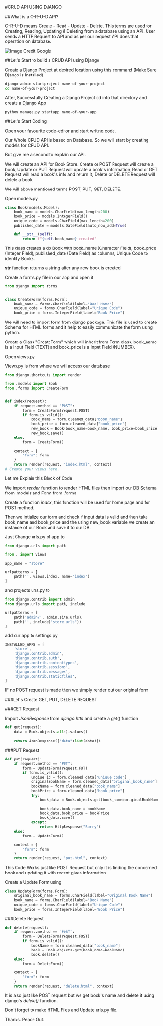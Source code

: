 #CRUD API USING DJANGO


##What is a C-R-U-D API?

C-R-U-D means Create - Read - Update - Delete.
This terms are used for Creating, Reading, Updating & Deleting from a database using an API.
User sends a HTTP Request to API and as per our request API does that operation on database.

![Image Credit Google](https://lh3.googleusercontent.com/proxy/kjQSoPFMIf-8iKhEc4hhJqYGqbpxvTDJPuw0pc6na0c8vTeBexf88PRwteXaV5nqPh06zQYbdLRlIRar5ldbjo4KO5yjRhfsN7m9yU3jynzk599znY3htUH0yn_OCQoQ0ZnvFBmNtKHkareFzCLfxJuPNhXzpn0sGk1SGQ)

##Let's Start to build a CRUD API using Django

Create a Django Project at desired location using this command (Make Sure Django is Installed)

```bash
django-admin startproject name-of-your-project
cd name-of-your-project
```

After, Successfully Creating a Django Project cd into that directory and create a Django App

```bash
python manage.py startapp name-of-your-app
```

##Let's Start Coding

Open your favourite code-editor and start writing code.

Our Whole CRUD API is based on Database.
So we will start by creating models for CRUD API.

But give me a second to explain our API.

We will create an API for Book Store.
Create or POST Request will create a book,
Update or PUT Request will update a book's information,
Read or GET Request will read a book's info and return it,
Delete or DELETE Request will delete a book.

We will above mentioned terms POST, PUT, GET, DELETE.

Open models.py

```python
class Book(models.Model):
	book_name = models.CharField(max_length=200)
	book_price = models.IntegerField()
	unique_code = models.CharField(max_length=200)
	published_date = models.DateField(auto_now_add=True)

	def __str__(self):
		return f"{self.book_name} created"
```

This class creates a db Book with book_name (Character Field), book_price (Integer Field), published_date (Date Field) as columns, Unique Code to identify Books.

__str__ function returns a string after any new book is created


Create a forms.py file in our app and open it

```python
from django import forms


class CreateForm(forms.Form):
	book_name = forms.CharField(label="Book Name")
	unique_code = forms.CharField(label="Unique Code")
	book_price = forms.IntegerField(label="Book Price")
```

We will need to import form from django package. This file is used to create Schema for HTML forms and it help to easily communicate the form using python.

Create a Class "CreateForm" which will inherit from Form class. book_name is a Input Field (TEXT) and book_price is a Input Field (NUMBER).




Open views.py

Views.py is from where we will access our database

```python
from django.shortcuts import render

from .models import Book
from .forms import CreateForm


def index(request):
	if request.method == "POST":
		form = CreateForm(request.POST)
		if form.is_valid():
			book_name = form.cleaned_data["book_name"]
			book_price = form.cleaned_data["book_price"]
			new_book = Book(book_name=book_name, book_price=book_price)
			new_book.save()
	else:
		form = CreateForm()

	context = {
		"form": form
	}
	return render(request, "index.html", context)
# Create your views here.
```

Let me Explain this Block of Code

We import _render_ function to render HTML files
then import our DB Schema from .models and Form from .forms

Create a function _index_, this function will be used for home page and for POST method.

Then we intialize our form and check if input data is valid and then take book_name and book_price and the using new_book variable we create an instance of our Book and save it to our DB.

Just Change urls.py of app to 

```python
from django.urls import path

from . import views

app_name = "store"

urlpatterns = [
	path('', views.index, name="index")
]
```

and projects urls.py to 

```python
from django.contrib import admin
from django.urls import path, include

urlpatterns = [
    path('admin/', admin.site.urls),
    path('', include("store.urls"))
]
```

add our app to settings.py 

```python
INSTALLED_APPS = [
    'store',
    'django.contrib.admin',
    'django.contrib.auth',
    'django.contrib.contenttypes',
    'django.contrib.sessions',
    'django.contrib.messages',
    'django.contrib.staticfiles',
]
```

IF no POST request is made then we simply render out our original form

###Let's Create GET, PUT, DELETE REQUEST

###GET Request

Import _JsonResponse_ from _django.http_
and create a get() function 

```python
def get(request):
	data = Book.objects.all().values()
	
	return JsonResponse({"data":list(data)})
```


###PUT Request

```python
def put(request):
	if request.method == "PUT":
		form = UpdateForm(request.PUT)
		if form.is_valid():
			unqiue_id = form.cleaned_data["unique_code"]
			originalBookName = form.cleaned_data["original_book_name"]
			bookName = form.cleaned_data["book_name"]
			bookPrice = form.cleaned_data["book_price"]
			try:
				book_data = Book.objects.get(book_name=originalBookName)

				book_data.book_name = bookName
				book_data.book_price = bookPrice
				book_data.save()
			except:
				return HttpResponse("Sorry")
	else:
		form = UpdateForm()

	context = {
		"form": form
	}
	return render(request, "put.html", context)
```

This Code Works just like POST Request but only it is finding the concerned book and updating it with recent given information

Create a Update Form using

```python
class UpdateForm(forms.Form):
	original_book_name = forms.CharField(label="Original Book Name")
	book_name = forms.CharField(label="Book Name")
	unique_code = forms.CharField(label="Unique Code")
	book_price = forms.IntegerField(label="Book Price")
```

###Delete Request

```python
def delete(request):
	if request.method == "POST":
		form = DeleteForm(request.POST)
		if form.is_valid():
			bookName = form.cleaned_data["book_name"]
			book = Book.objects.get(book_name=bookName)
			book.delete()
	else:
		form = DeleteForm()

	context = {
		"form": form
	}
	return render(request, "delete.html", context)
```

It is also just like POST request but we get book's name and delete it using django's _delete()_ function.


Don't forget to make HTML Files and Update urls.py file.

Thanks.
Peace Out.
